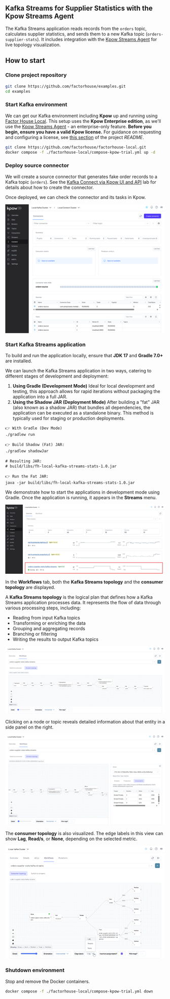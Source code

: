 ## Kafka Streams for Supplier Statistics with the Kpow Streams Agent

The Kafka Streams application reads records from the `orders` topic, calculates supplier statistics, and sends them to a new Kafka topic (`orders-supplier-stats`). It includes integration with the [Kpow Streams Agent](https://github.com/factorhouse/kpow-streams-agent) for live topology visualization.

## How to start

### Clone project repository

```bash
git clone https://github.com/factorhouse/examples.git
cd examples
```

### Start Kafka environment

We can get our Kafka environment including **Kpow** up and running using [Factor House Local](https://github.com/factorhouse/factorhouse-local). This setup uses the **Kpow Enterprise edition**, as we'll use the [Kpow Streams Agent](https://github.com/factorhouse/kpow-streams-agent) - an enterprise-only feature. **Before you begin, ensure you have a valid Kpow license.** For guidance on requesting and configuring a license, see [this section](https://github.com/factorhouse/factorhouse-local?tab=readme-ov-file#update-kpow-and-flex-licenses) of the project _README_.

```bash
git clone https://github.com/factorhouse/factorhouse-local.git
docker compose -f ./factorhouse-local/compose-kpow-trial.yml up -d
```

### Deploy source connector

We will create a source connector that generates fake order records to a Kafka topic (`orders`). See the [Kafka Connect via Kpow UI and API](../fh-local-kafka-connect-orders/) lab for details about how to create the connector.

Once deployed, we can check the connector and its tasks in Kpow.

![](./images/kafka-connector.png)

### Start Kafka Streams application

To build and run the application locally, ensure that **JDK 17** and **Gradle 7.0+** are installed.

We can launch the Kafka Streams application in two ways, catering to different stages of development and deployment:

1. **Using Gradle (Development Mode)**
   Ideal for local development and testing, this approach allows for rapid iterations without packaging the application into a full JAR.
2. **Using the Shadow JAR (Deployment Mode)**
   After building a "fat" JAR (also known as a shadow JAR) that bundles all dependencies, the application can be executed as a standalone binary. This method is typically used for staging or production deployments.

```
👉 With Gradle (Dev Mode)
./gradlew run

👉 Build Shadow (Fat) JAR:
./gradlew shadowJar

# Resulting JAR:
# build/libs/fh-local-kafka-streams-stats-1.0.jar

👉 Run the Fat JAR:
java -jar build/libs/fh-local-kafka-streams-stats-1.0.jar
```

We demonstrate how to start the applications in development mode using Gradle. Once the application is running, it appears in the **Streams** menu.

![](./images/streams-01.png)

In the **Workflows** tab, both the **Kafka Streams topology** and the **consumer topology** are displayed.

A **Kafka Streams topology** is the logical plan that defines how a Kafka Streams application processes data. It represents the flow of data through various processing steps, including:

- Reading from input Kafka topics
- Transforming or enriching the data
- Grouping and aggregating records
- Branching or filtering
- Writing the results to output Kafka topics

![](./images/streams-02.png)

Clicking on a node or topic reveals detailed information about that entity in a side panel on the right.

![](./images/streams-03.png)

The **consumer topology** is also visualized. The edge labels in this view can show **Lag**, **Read/s**, or **None**, depending on the selected metric.

![](./images/streams-04.png)

### Shutdown environment

Stop and remove the Docker containers.

```bash
docker compose -f ./factorhouse-local/compose-kpow-trial.yml down
```
